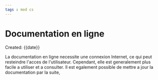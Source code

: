 ```yaml
---
tags : mod cs
---
```

# Documentation en ligne
Created: {{date}}

 La documentation en ligne necessite une connexion Internet, ce qui peut resteindre l'acces de l'utilisateur. 
Cependant, elle est generalement plus facile a utiliser et a consulter. Il est egalement possible de mettre a jour la documentation par la suite,